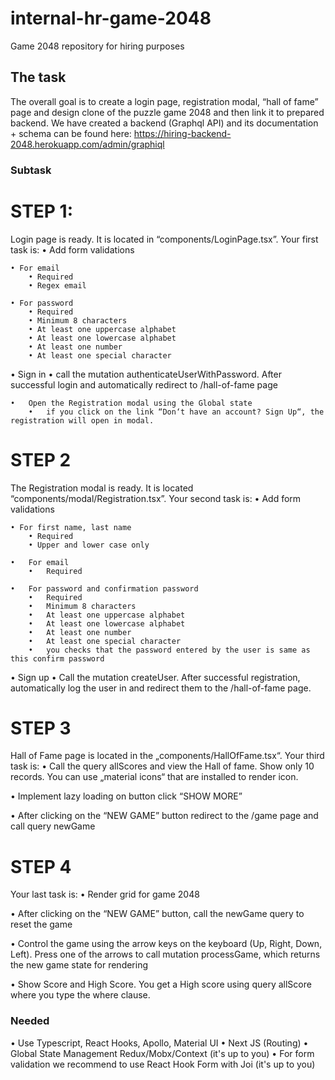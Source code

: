 # internal-hr-game-2048

Game 2048 repository for hiring purposes

## The task

The overall goal is to create a login page, registration modal, “hall of fame” page and design clone of the puzzle game 2048 and then link it to prepared backend. We have created a backend (Graphql API) and its documentation + schema can be found here: https://hiring-backend-2048.herokuapp.com/admin/graphiql

### Subtask

# STEP 1:

Login page is ready. It is located in “components/LoginPage.tsx”. Your first task is:
• Add form validations

    • For email
        • Required
        • Regex email

    • For password
        • Required
        • Minimum 8 characters
        • At least one uppercase alphabet
        • At least one lowercase alphabet
        • At least one number
        • At least one special character

• Sign in
• call the mutation authenticateUserWithPassword. After successful login and automatically redirect to /hall-of-fame page

    •	Open the Registration modal using the Global state
        •	if you click on the link “Don‘t have an account? Sign Up“, the registration will open in modal.

# STEP 2

The Registration modal is ready. It is located “components/modal/Registration.tsx”. Your second task is:
• Add form validations

    • For first name, last name
        • Required
        • Upper and lower case only

    •  	For email
        •	Required

    •	For password and confirmation password
        •	Required
        •	Minimum 8 characters
        •	At least one uppercase alphabet
        •	At least one lowercase alphabet
        •	At least one number
        •	At least one special character
        •	you checks that the password entered by the user is same as this confirm password

• Sign up
• Call the mutation createUser. After successful registration, automatically log the user in and redirect them to the /hall-of-fame page.

# STEP 3

Hall of Fame page is located in the „components/HallOfFame.tsx“. Your third task is:
• Call the query allScores and view the Hall of fame. Show only 10 records. You can use „material icons“ that are installed to render icon.

• Implement lazy loading on button click “SHOW MORE”

• After clicking on the “NEW GAME” button redirect to the /game page and call query newGame

# STEP 4

Your last task is:
• Render grid for game 2048

• After clicking on the “NEW GAME” button, call the newGame query to reset the game

• Control the game using the arrow keys on the keyboard (Up, Right, Down, Left). Press one of the arrows to call mutation processGame, which returns the new game state for rendering

• Show Score and High Score. You get a High score using query allScore where you type the where clause.

### Needed

• Use Typescript, React Hooks, Apollo, Material UI
• Next JS (Routing)
• Global State Management Redux/Mobx/Context (it's up to you)
• For form validation we recommend to use React Hook Form with Joi (it's up to you)
